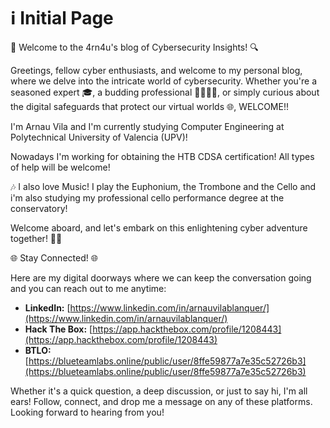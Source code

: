 # ℹ️ Initial Page

🔐 Welcome to the 4rn4u's blog of Cybersecurity Insights! 🔍

Greetings, fellow cyber enthusiasts, and welcome to my personal blog, where we delve into the intricate world of cybersecurity. Whether you're a seasoned expert 🎓, a budding professional 👩‍💻👨‍💻, or simply curious about the digital safeguards that protect our virtual worlds 🌐, WELCOME!!

I'm Arnau Vila and I'm currently studying Computer Engineering at Polytechnical University of Valencia (UPV)!

Nowadays I'm working for obtaining the HTB CDSA certification! All types of help will be welcome!

🎶 I also love Music! I play the Euphonium, the Trombone and the Cello and i'm also studying my professional cello performance degree at the conservatory!

Welcome aboard, and let's embark on this enlightening cyber adventure together! 🚀🌟



🌐 Stay Connected! 🌐

Here are my digital doorways where we can keep the conversation going and you can reach out to me anytime:

* **LinkedIn:** [https://www.linkedin.com/in/arnauvilablanquer/](https://www.linkedin.com/in/arnauvilablanquer/)
* **Hack The Box:** [https://app.hackthebox.com/profile/1208443](https://app.hackthebox.com/profile/1208443)
* **BTLO:** [https://blueteamlabs.online/public/user/8ffe59877a7e35c52726b3](https://blueteamlabs.online/public/user/8ffe59877a7e35c52726b3)

Whether it's a quick question, a deep discussion, or just to say hi, I'm all ears! Follow, connect, and drop me a message on any of these platforms. Looking forward to hearing from you!
